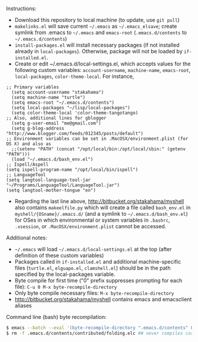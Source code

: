 Instructions:
- Download this repository to local machine (to update, use `git pull`)
- `makelinks.el` will save current `~/.emacs` as `~/.emacs_elsave`; create symlink from .emacs to `~/.emacs` and `emacs-root` (`.emacs.d/contents` to `~/.emacs.d/contents`)
- `install-packages.el` will install necessary packages (if not installed already in `local-packages`). Otherwise, package will not be loaded by `if-installed.el`.
- Create or edit ~/.emacs.d/local-settings.el, which accepts values for the following custom variables: `account-username`, `machine-name`,
   `emacs-root`, `local-packages`, `color-theme-local`. For instance,

```emacs-lisp
;; Primary variables
  (setq account-username "stakahama")
  (setq machine-name "turtle")
  (setq emacs-root "~/.emacs.d/contents")
  (setq local-packages "~/lisp/local-packages")
  (setq color-theme-local 'color-theme-tangotango)
;; Also, additional lines for gblogger
  (setq g-user-email "me@gmail.com")
  (setq g-blog-address "http://www.blogger.com/feeds/012345/posts/default")
;; Environment variables can be set in .MacOSX/environment.plist (for OS X) and also as
  ;;(setenv "PATH" (concat "/opt/local/bin:/opt/local/sbin:" (getenv "PATH")))
  (load "~/.emacs.d/bash_env.el")
;; Ispell/Aspell
(setq ispell-program-name "/opt/local/bin/ispell")
;; LanguageTool
(setq langtool-language-tool-jar "~/Programs/LanguageTool/LanguageTool.jar")
(setq langtool-mother-tongue "en")
```

- Regarding the last line above, http://bitbucket.org/stakahama/myshell also contains `makeelfile.py` which will create a file called `bash_env.el` in `myshell/{OSname}/.emacs.d/` (and a symlink to `~/.emacs.d/bash_env.el`) for OSes in which environmental or system variables in `.bashrc`, `.xsession`, or `.MacOSX/environment.plist` cannot be accessed.

Additional notes:
- `~/.emacs` will load `~/.emacs.d/local-settings.el` at the top
  (after definition of these custom variables)
- Packages called in `if-installed.el` and additional machine-specific
  files (`turtle.el`, `elguapo.el`, `clamshell.el`) should be in the
  path specified by the local-packages variable.
- Byte compile for first time ("0" prefix suppresses prompting for each file): `C-u 0 M-x byte-recompile-directory`
- Only byte compile necessary files: `M-x byte-recompile-directory`
- http://bitbucket.org/stakahama/myshell contains emacs and emacsclient aliases

Command line (bash) byte recompilation:

```sh
$ emacs --batch --eval '(byte-recompile-directory ".emacs.d/contents" 0)'
$ rm -f .emacs.d/contents/contributed/folding.elc ## never compiles correctly
```